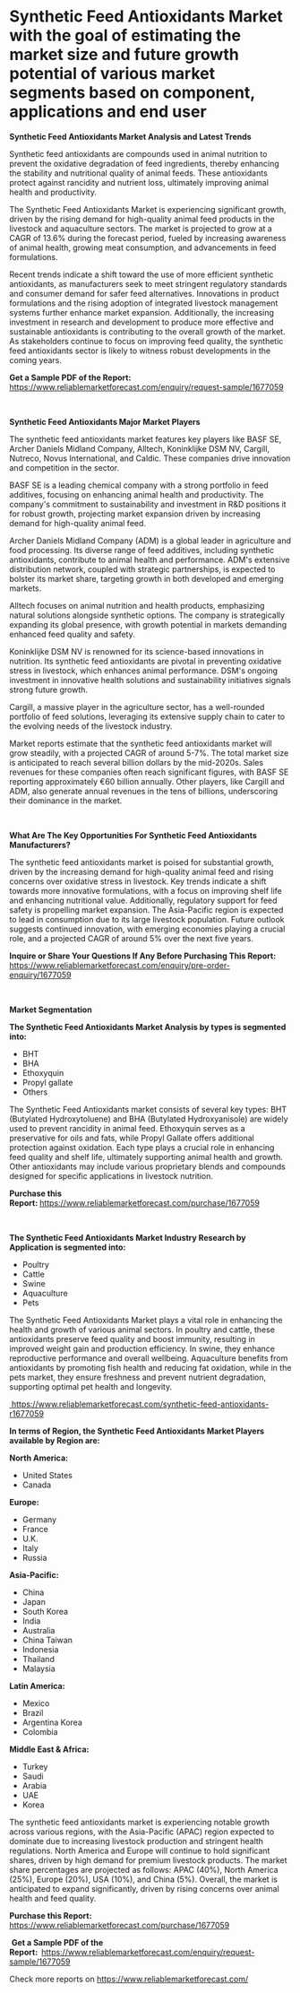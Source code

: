 <p><h1>Synthetic Feed Antioxidants Market with the goal of estimating the market size and future growth potential of various market segments based on component, applications and end user</h1></p><p><strong>Synthetic Feed Antioxidants Market Analysis and Latest Trends</strong></p>
<p><p>Synthetic feed antioxidants are compounds used in animal nutrition to prevent the oxidative degradation of feed ingredients, thereby enhancing the stability and nutritional quality of animal feeds. These antioxidants protect against rancidity and nutrient loss, ultimately improving animal health and productivity. </p><p>The Synthetic Feed Antioxidants Market is experiencing significant growth, driven by the rising demand for high-quality animal feed products in the livestock and aquaculture sectors. The market is projected to grow at a CAGR of 13.6% during the forecast period, fueled by increasing awareness of animal health, growing meat consumption, and advancements in feed formulations. </p><p>Recent trends indicate a shift toward the use of more efficient synthetic antioxidants, as manufacturers seek to meet stringent regulatory standards and consumer demand for safer feed alternatives. Innovations in product formulations and the rising adoption of integrated livestock management systems further enhance market expansion. Additionally, the increasing investment in research and development to produce more effective and sustainable antioxidants is contributing to the overall growth of the market. As stakeholders continue to focus on improving feed quality, the synthetic feed antioxidants sector is likely to witness robust developments in the coming years.</p></p>
<p><strong>Get a Sample PDF of the Report:&nbsp;</strong> <a href="https://www.reliablemarketforecast.com/enquiry/request-sample/1677059?utm_campaign=2325&utm_medium=2&utm_source=Github&utm_content=ia&utm_term=24032025&utm_id=synthetic-feed-antioxidants">https://www.reliablemarketforecast.com/enquiry/request-sample/1677059</a></p>
<p>&nbsp;</p>
<p><strong>Synthetic Feed Antioxidants Major Market Players</strong></p>
<p><p>The synthetic feed antioxidants market features key players like BASF SE, Archer Daniels Midland Company, Alltech, Koninklijke DSM NV, Cargill, Nutreco, Novus International, and Caldic. These companies drive innovation and competition in the sector.</p><p>BASF SE is a leading chemical company with a strong portfolio in feed additives, focusing on enhancing animal health and productivity. The company's commitment to sustainability and investment in R&D positions it for robust growth, projecting market expansion driven by increasing demand for high-quality animal feed.</p><p>Archer Daniels Midland Company (ADM) is a global leader in agriculture and food processing. Its diverse range of feed additives, including synthetic antioxidants, contribute to animal health and performance. ADM's extensive distribution network, coupled with strategic partnerships, is expected to bolster its market share, targeting growth in both developed and emerging markets.</p><p>Alltech focuses on animal nutrition and health products, emphasizing natural solutions alongside synthetic options. The company is strategically expanding its global presence, with growth potential in markets demanding enhanced feed quality and safety.</p><p>Koninklijke DSM NV is renowned for its science-based innovations in nutrition. Its synthetic feed antioxidants are pivotal in preventing oxidative stress in livestock, which enhances animal performance. DSM's ongoing investment in innovative health solutions and sustainability initiatives signals strong future growth.</p><p>Cargill, a massive player in the agriculture sector, has a well-rounded portfolio of feed solutions, leveraging its extensive supply chain to cater to the evolving needs of the livestock industry. </p><p>Market reports estimate that the synthetic feed antioxidants market will grow steadily, with a projected CAGR of around 5-7%. The total market size is anticipated to reach several billion dollars by the mid-2020s. Sales revenues for these companies often reach significant figures, with BASF SE reporting approximately €60 billion annually. Other players, like Cargill and ADM, also generate annual revenues in the tens of billions, underscoring their dominance in the market.</p></p>
<p>&nbsp;</p>
<p><strong>What Are The Key Opportunities For Synthetic Feed Antioxidants Manufacturers?</strong></p>
<p><p>The synthetic feed antioxidants market is poised for substantial growth, driven by the increasing demand for high-quality animal feed and rising concerns over oxidative stress in livestock. Key trends indicate a shift towards more innovative formulations, with a focus on improving shelf life and enhancing nutritional value. Additionally, regulatory support for feed safety is propelling market expansion. The Asia-Pacific region is expected to lead in consumption due to its large livestock population. Future outlook suggests continued innovation, with emerging economies playing a crucial role, and a projected CAGR of around 5% over the next five years.</p></p>
<p><strong>Inquire or Share Your Questions If Any Before Purchasing This Report:</strong> <a href="https://www.reliablemarketforecast.com/enquiry/pre-order-enquiry/1677059?utm_campaign=2325&utm_medium=2&utm_source=Github&utm_content=ia&utm_term=24032025&utm_id=synthetic-feed-antioxidants">https://www.reliablemarketforecast.com/enquiry/pre-order-enquiry/1677059</a></p>
<p>&nbsp;</p>
<p><strong>Market Segmentation</strong></p>
<p><strong>The Synthetic Feed Antioxidants Market Analysis by types is segmented into:</strong></p>
<p><ul><li>BHT</li><li>BHA</li><li>Ethoxyquin</li><li>Propyl gallate</li><li>Others</li></ul></p>
<p><p>The Synthetic Feed Antioxidants market consists of several key types: BHT (Butylated Hydroxytoluene) and BHA (Butylated Hydroxyanisole) are widely used to prevent rancidity in animal feed. Ethoxyquin serves as a preservative for oils and fats, while Propyl Gallate offers additional protection against oxidation. Each type plays a crucial role in enhancing feed quality and shelf life, ultimately supporting animal health and growth. Other antioxidants may include various proprietary blends and compounds designed for specific applications in livestock nutrition.</p></p>
<p><strong>Purchase this Report:&nbsp;</strong><a href="https://www.reliablemarketforecast.com/purchase/1677059?utm_campaign=2325&utm_medium=2&utm_source=Github&utm_content=ia&utm_term=24032025&utm_id=synthetic-feed-antioxidants">https://www.reliablemarketforecast.com/purchase/1677059</a></p>
<p>&nbsp;</p>
<p><strong>The Synthetic Feed Antioxidants Market Industry Research by Application is segmented into:</strong></p>
<p><ul><li>Poultry</li><li>Cattle</li><li>Swine</li><li>Aquaculture</li><li>Pets</li></ul></p>
<p><p>The Synthetic Feed Antioxidants Market plays a vital role in enhancing the health and growth of various animal sectors. In poultry and cattle, these antioxidants preserve feed quality and boost immunity, resulting in improved weight gain and production efficiency. In swine, they enhance reproductive performance and overall wellbeing. Aquaculture benefits from antioxidants by promoting fish health and reducing fat oxidation, while in the pets market, they ensure freshness and prevent nutrient degradation, supporting optimal pet health and longevity.</p></p>
<p><a href="https://www.reliablemarketforecast.com/synthetic-feed-antioxidants-r1677059?utm_campaign=2325&utm_medium=2&utm_source=Github&utm_content=ia&utm_term=24032025&utm_id=synthetic-feed-antioxidants">&nbsp;https://www.reliablemarketforecast.com/synthetic-feed-antioxidants-r1677059</a></p>
<p><strong>In terms of Region, the Synthetic Feed Antioxidants Market Players available by Region are:</strong></p>
<p>
    <p> <strong> North America: </strong>
        <ul>
            <li>United States</li>
            <li>Canada</li>
        </ul>
        </p> 
    <p> <strong> Europe: </strong>
        <ul>
            <li>Germany</li>
            <li>France</li>
            <li>U.K.</li>
            <li>Italy</li>
            <li>Russia</li>
        </ul>
        </p> 
    <p> <strong> Asia-Pacific: </strong>
        <ul>
            <li>China</li>
            <li>Japan</li>
            <li>South Korea</li>
            <li>India</li>
            <li>Australia</li>
            <li>China Taiwan</li>
            <li>Indonesia</li>
            <li>Thailand</li>
            <li>Malaysia</li>
        </ul>
        </p> 
    <p> <strong> Latin America: </strong>
        <ul>
            <li>Mexico</li>
            <li>Brazil</li>
            <li>Argentina Korea</li>
            <li>Colombia</li>
        </ul>
        </p> 
    <p> <strong> Middle East & Africa: </strong>
        <ul>
            <li>Turkey</li>
            <li>Saudi</li>
            <li>Arabia</li>
            <li>UAE</li>
            <li>Korea</li>
        </ul>
    </p>
    </p>
<p><p>The synthetic feed antioxidants market is experiencing notable growth across various regions, with the Asia-Pacific (APAC) region expected to dominate due to increasing livestock production and stringent health regulations. North America and Europe will continue to hold significant shares, driven by high demand for premium livestock products. The market share percentages are projected as follows: APAC (40%), North America (25%), Europe (20%), USA (10%), and China (5%). Overall, the market is anticipated to expand significantly, driven by rising concerns over animal health and feed quality.</p></p>
<p><strong>Purchase this Report: </strong><a href="https://www.reliablemarketforecast.com/purchase/1677059?utm_campaign=2325&utm_medium=2&utm_source=Github&utm_content=ia&utm_term=24032025&utm_id=synthetic-feed-antioxidants">https://www.reliablemarketforecast.com/purchase/1677059</a></p>
<p>&nbsp;<strong>Get a Sample PDF of the Report:&nbsp;&nbsp;</strong><a href="https://www.reliablemarketforecast.com/enquiry/request-sample/1677059?utm_campaign=2325&utm_medium=2&utm_source=Github&utm_content=ia&utm_term=24032025&utm_id=synthetic-feed-antioxidants">https://www.reliablemarketforecast.com/enquiry/request-sample/1677059</a></p>
<p><strong></strong></p>
<p>Check more reports on <a href="https://www.reliablemarketforecast.com/?utm_campaign=2325&utm_medium=2&utm_source=Github&utm_content=ia&utm_term=24032025&utm_id=synthetic-feed-antioxidants">https://www.reliablemarketforecast.com/</a></p>